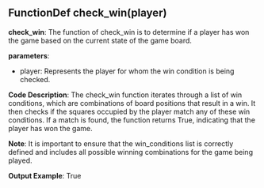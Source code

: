## FunctionDef check_win(player)
**check_win**: The function of check_win is to determine if a player has won the game based on the current state of the game board.

**parameters**:
- player: Represents the player for whom the win condition is being checked.

**Code Description**:
The check_win function iterates through a list of win conditions, which are combinations of board positions that result in a win. It then checks if the squares occupied by the player match any of these win conditions. If a match is found, the function returns True, indicating that the player has won the game.

**Note**:
It is important to ensure that the win_conditions list is correctly defined and includes all possible winning combinations for the game being played.

**Output Example**:
True
